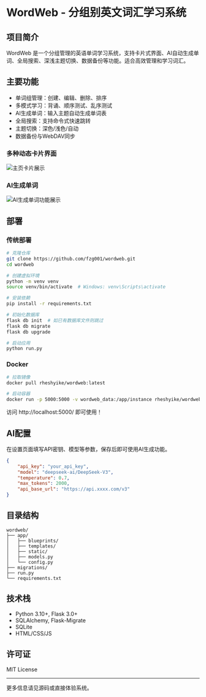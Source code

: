 # WordWeb - 分组别英文词汇学习系统

## 项目简介

WordWeb 是一个分组管理的英语单词学习系统，支持卡片式界面、AI自动生成单词、全局搜索、深浅主题切换、数据备份等功能。适合高效管理和学习词汇。

## 主要功能

- 单词组管理：创建、编辑、删除、排序
- 多模式学习：背诵、顺序测试、乱序测试
- AI生成单词：输入主题自动生成单词表
- 全局搜索：支持命令式快速跳转
- 主题切换：深色/浅色/自动
- 数据备份与WebDAV同步
  
### 多种动态卡片界面
![主页卡片展示](https://fzg-1324261000.cos.ap-nanjing.myqcloud.com/markdown/1abca16653d4bd62cddcaf75cbc1e97d.gif)

### AI生成单词
![AI生成单词功能展示](https://fzg-1324261000.cos.ap-nanjing.myqcloud.com/markdown/5afaeebac96d47115fa3e0c4512339b4.gif)

## 部署

### 传统部署

```bash
# 克隆仓库
git clone https://github.com/fzg001/wordweb.git
cd wordweb

# 创建虚拟环境
python -m venv venv
source venv/bin/activate  # Windows: venv\Scripts\activate

# 安装依赖
pip install -r requirements.txt

# 初始化数据库
flask db init  # 如已有数据库文件则跳过
flask db migrate
flask db upgrade

# 启动应用
python run.py
```

### Docker

```bash
# 拉取镜像
docker pull rheshyike/wordweb:latest

# 启动容器
docker run -p 5000:5000 -v wordweb_data:/app/instance rheshyike/wordweb:latest
```

访问 http://localhost:5000/ 即可使用！

## AI配置

在设置页面填写API密钥、模型等参数，保存后即可使用AI生成功能。

```json
{
    "api_key": "your_api_key",
    "model": "deepseek-ai/DeepSeek-V3",
    "temperature": 0.7,
    "max_tokens": 2000,
    "api_base_url": "https://api.xxxx.com/v3"
}
```

## 目录结构

```
wordweb/
├── app/
│   ├── blueprints/
│   ├── templates/
│   ├── static/
│   ├── models.py
│   └── config.py
├── migrations/
├── run.py
└── requirements.txt
```

## 技术栈

- Python 3.10+, Flask 3.0+
- SQLAlchemy, Flask-Migrate
- SQLite
- HTML/CSS/JS

## 许可证

MIT License

---
更多信息请见源码或直接体验系统。

